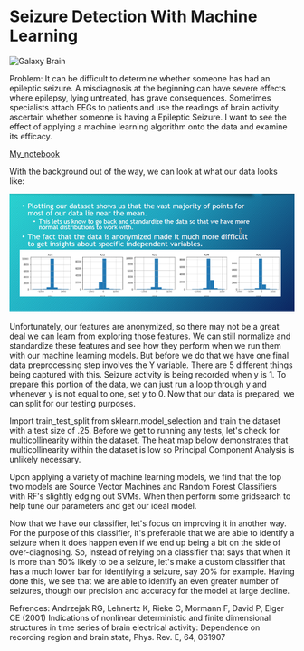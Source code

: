 # Seizure Detection With Machine Learning

![Galaxy Brain](https://blueseatblogs.com/wp-content/uploads/2018/07/consciousness-709143-400x300.jpg)

Problem: It can be difficult to determine whether someone has had an epileptic seizure. A misdiagnosis at the beginning can have severe effects where epilepsy, lying untreated, has grave consequences. Sometimes specialists attach EEGs to patients and use the readings of brain activity ascertain whether someone is having a Epileptic Seizure. I want to see the effect of applying a machine learning algorithm onto the data and examine its efficacy.

[My_notebook](https://nbviewer.jupyter.org/github/Shin-pete/Seizure_Detection_With_Machine_Learning/blob/master/final_model.ipynb)


With the background out of the way, we can look at what our data looks like: 

![explore](https://github.com/Shin-pete/Seizure_Detection_With_Machine_Learning/blob/master/AcroRd32_2020-06-30_11-09-40.png)

Unfortunately, our features are anonymized, so there may not be a great deal we can learn from exploring those features. We can still normalize and standardize these features and see how they perform when we run them with our machine learning models. But before we do that we have one final data preprocessing step involves the Y variable. There are 5 different things being captured with this. Seizure activity is being recorded when y is 1. To prepare this portion of the data, we can just run a loop through y and whenever y is not equal to one, set y to 0. Now that our data is prepared, we can split for our testing purposes. 

Import train_test_split from sklearn.model_selection and train the dataset with a test size of .25. Before we get to running any tests, let's check for multicollinearity within the dataset. The heat map below demonstrates that multicollinearity within the dataset is low so Principal Component Analysis is unlikely necessary.

Upon applying a variety of machine learning models, we find that the top two models are Source Vector Machines and Random Forest Classifiers with RF's slightly edging out SVMs. When then perform some gridsearch to help tune our parameters and get our ideal model. 

Now that we have our classifier, let's focus on improving it in another way. For the purpose of this classifier, it's preferable that we are able to identify a seizure when it does happen even if we end up being a bit on the side of over-diagnosing. So, instead of relying on a classifier that says that when it is more than 50% likely to be a seizure, let's make a custom classifier that has a much lower bar for identifying a seizure, say 20% for example. Having done this, we see that we are able to identify an even greater number of seizures, though our precision and accuracy for the model at large decline. 


Refrences: Andrzejak RG, Lehnertz K, Rieke C, Mormann F, David P, Elger CE (2001) Indications of nonlinear deterministic and finite dimensional structures in time series of brain electrical activity: Dependence on recording region and brain state, Phys. Rev. E, 64, 061907

